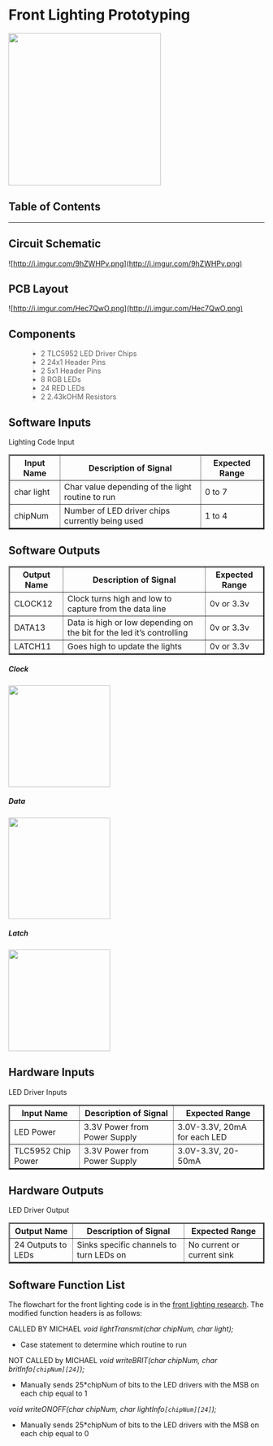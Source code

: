 <h1>Front Lighting Prototyping</h1>

<img src='http://i.imgur.com/E90uafZ.jpg' height='300px' />


<h2>Table of Contents</h2>




---


## Circuit Schematic ##

![http://i.imgur.com/9hZWHPv.png](http://i.imgur.com/9hZWHPv.png)

## PCB Layout ##

![http://i.imgur.com/Hec7QwO.png](http://i.imgur.com/Hec7QwO.png)

## Components ##

<ul>
<blockquote><li>2 TLC5952 LED Driver Chips</li>
<li>2 24x1 Header Pins</li>
<li>2 5x1 Header Pins</li>
<li>8 RGB LEDs</li>
<li>24 RED LEDs</li>
<li>2 2.43kOHM Resistors</li>
</ul></blockquote>

## Software Inputs ##

Lighting Code Input

<table border='2px'>
<blockquote><tr>
<blockquote><th>Input Name</th>
<th>Description of Signal</th>
<th>Expected Range</th>
</blockquote></tr>
<tr>
<blockquote><td>char light</td>
<td>Char value depending of the light routine to run</td>
<td>0 to 7</td>
</blockquote></tr>
<tr>
<blockquote><td>chipNum</td>
<td>Number of LED driver chips currently being used</td>
<td>1 to 4</td>
</blockquote></tr>
</table></blockquote>

## Software Outputs ##

<table border='2px'>
<blockquote><tr>
<blockquote><th>Output Name</th>
<th>Description of Signal</th>
<th>Expected Range</th>
</blockquote></tr>
<tr>
<blockquote><td>CLOCK12</td>
<td>Clock turns high and low to capture from the data line</td>
<td>0v or 3.3v</td>
</blockquote></tr>
<tr>
<blockquote><td>DATA13</td>
<td>Data is high or low depending on the bit for the led it’s controlling</td>
<td>0v or 3.3v</td>
</blockquote></tr>
<tr>
<blockquote><td>LATCH11</td>
<td>Goes high to update the lights</td>
<td>0v or 3.3v</td>
</blockquote></tr>
</table></blockquote>

##### Clock #####

<img src='http://i.imgur.com/R3SVqAd.jpg' height='200' />

##### Data #####

<img src='http://i.imgur.com/ONCEpy3.jpg' height='200' />

##### Latch #####

<img src='http://i.imgur.com/MtmR21B.jpg' height='200' />

## Hardware Inputs ##

LED Driver Inputs

<table border='2px'>
<blockquote><tr>
<blockquote><th>Input Name</th>
<th>Description of Signal</th>
<th>Expected Range</th>
</blockquote></tr>
<tr>
<blockquote><td>LED Power</td>
<td>3.3V Power from Power Supply</td>
<td>3.0V-3.3V, 20mA for each LED</td>
</blockquote></tr>
<tr>
<blockquote><td>TLC5952 Chip Power</td>
<td>3.3V Power from Power Supply</td>
<td>3.0V-3.3V, 20-50mA</td>
</blockquote></tr>
</table></blockquote>

## Hardware Outputs ##

LED Driver Output

<table border='2px'>
<blockquote><tr>
<blockquote><th>Output Name</th>
<th>Description of Signal</th>
<th>Expected Range</th>
</blockquote></tr>
<tr>
<blockquote><td>24 Outputs to LEDs</td>
<td>Sinks specific channels to turn LEDs on</td>
<td>No current or current sink</td>
</blockquote></tr>
</table></blockquote>

## Software Function List ##

The flowchart for the front lighting code is in the <a href='https://code.google.com/p/thecogs-reflectiveshield2-ecen4013/wiki/FrontLighting#Lighting_Code'>front lighting research</a>. The modified function headers is as follows:

CALLED BY MICHAEL
_void lightTransmit(char chipNum, char light);_
-	Case statement to determine which routine to run

NOT CALLED by MICHAEL
_void writeBRIT(char chipNum, char britInfo`[chipNum][24]`);_
-	Manually sends 25\*chipNum of bits to the LED drivers with the MSB on each chip equal to 1

_void writeONOFF(char chipNum, char lightInfo`[chipNum][24]`);_
-	Manually sends 25\*chipNum of bits to the LED drivers with the MSB on each chip equal to 0